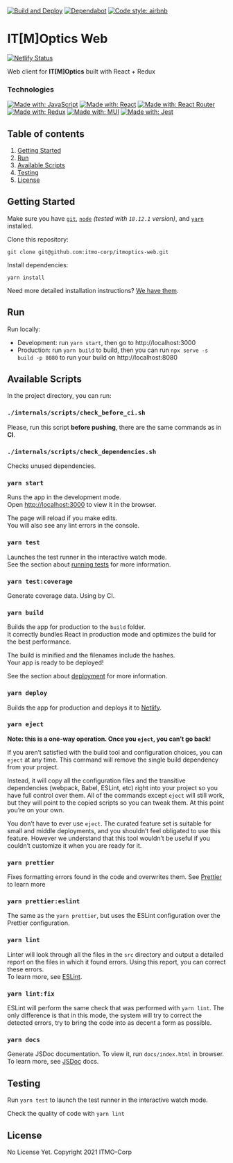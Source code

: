 [![Build and Deploy](https://github.com/itmo-corp/itmoptics-web/actions/workflows/main.yml/badge.svg)](https://github.com/itmo-corp/itmoptics-web/actions/workflows/main.yml)
[![Dependabot](https://img.shields.io/badge/dependabot-enabled-success.svg)](https://dependabot.com)
[![Code style: airbnb](https://img.shields.io/badge/code%20style-airbnb-blue.svg?style=flat-square)](https://github.com/airbnb/javascript)

# IT[M]Optics Web

[![Netlify Status](https://api.netlify.com/api/v1/badges/30ca5ef7-2410-43d6-9e5a-899ba8a84e6a/deploy-status)](https://app.netlify.com/sites/itmoptics/deploys)

Web client for **IT[M]Optics** built with React + Redux

### Technologies

[![Made with: JavaScript](https://img.shields.io/badge/JavaScript-F7DF1E?style=for-the-badge&logo=javascript&logoColor=black)](https://www.javascript.com)
[![Made with: React](https://img.shields.io/badge/React-20232A?style=for-the-badge&logo=react&logoColor=61DAFB)](https://reactjs.org/)
[![Made with: React Router](	https://img.shields.io/badge/React_Router-CA4245?style=for-the-badge&logo=react-router&logoColor=white)](https://reactrouter.com/)
[![Made with: Redux](https://img.shields.io/badge/Redux-593D88?style=for-the-badge&logo=redux&logoColor=white)](https://redux.js.org/)
[![Made with: MUI](https://img.shields.io/badge/Material_UI-007FFF?style=for-the-badge&logo=materialui&logoColor=white)](https://mui.com/)
[![Made with: Jest](https://img.shields.io/badge/Jest-98435b?style=for-the-badge&logo=jest&logoColor=white)](https://jestjs.io/)

## Table of contents
1. [Getting Started](#getting-started)
2. [Run](#run)
3. [Available Scripts](#scripts)
4. [Testing](#testing)
5. [License](#license)

## Getting Started <a name="getting-started"></a>

Make sure you have [`git`](https://git-scm.com/), [`node`](https://nodejs.org/) *(tested with `18.12.1` version)*, and [`yarn`](https://classic.yarnpkg.com/en/docs/install) installed.

Clone this repository:

`git clone git@github.com:itmo-corp/itmoptics-web.git`

Install dependencies:

`yarn install`

Need more detailed installation instructions?
[We have them](./docs/install.md).

## Run <a name="run"></a>

Run locally:

- Development: run `yarn start`, then go to http://localhost:3000
- Production: run `yarn build` to build, then you can run `npx serve -s build -p 8080` to run your build on http://localhost:8080

## Available Scripts <a name="scripts"></a>

In the project directory, you can run:

### `./internals/scripts/check_before_ci.sh`

Please, run this script **before pushing**, there are the same commands as in **CI**.

### `./internals/scripts/check_dependencies.sh`

Checks unused dependencies.

### `yarn start`

Runs the app in the development mode.\
Open [http://localhost:3000](http://localhost:3000) to view it in the browser.

The page will reload if you make edits.\
You will also see any lint errors in the console.

### `yarn test`

Launches the test runner in the interactive watch mode.\
See the section about [running tests](https://facebook.github.io/create-react-app/docs/running-tests) for more information.

### `yarn test:coverage`

Generate coverage data. Using by CI.

### `yarn build`

Builds the app for production to the `build` folder.\
It correctly bundles React in production mode and optimizes the build for the best performance.

The build is minified and the filenames include the hashes.\
Your app is ready to be deployed!

See the section about [deployment](https://facebook.github.io/create-react-app/docs/deployment) for more information.

### `yarn deploy`

Builds the app for production and deploys it to [Netlify](https://itmoptics.netlify.app/).

### `yarn eject`

**Note: this is a one-way operation. Once you `eject`, you can’t go back!**

If you aren’t satisfied with the build tool and configuration choices, you can `eject` at any time. This command will remove the single build dependency from your project.

Instead, it will copy all the configuration files and the transitive dependencies (webpack, Babel, ESLint, etc) right into your project so you have full control over them. All of the commands except `eject` will still work, but they will point to the copied scripts so you can tweak them. At this point you’re on your own.

You don’t have to ever use `eject`. The curated feature set is suitable for small and middle deployments, and you shouldn’t feel obligated to use this feature. However we understand that this tool wouldn’t be useful if you couldn’t customize it when you are ready for it.

### `yarn prettier`

Fixes formatting errors found in the code and overwrites them.
See [Prettier](https://prettier.io/) to learn more

### `yarn prettier:eslint`

The same as the `yarn prettier`, but uses the ESLint configuration over the Prettier configuration.

### `yarn lint`

Linter will look through all the files in the `src` directory and output a detailed report on the files in which it found errors.
Using this report, you can correct these errors. \
To learn more, see [ESLint](https://eslint.org/).

### `yarn lint:fix`

ESLint will perform the same check that was performed with `yarn lint`.
The only difference is that in this mode, the system will try to correct the detected errors,
try to bring the code into as decent a form as possible.

### `yarn docs`

Generate JSDoc documentation. To view it, run `docs/index.html` in browser. \
To learn more, see [JSDoc](https://github.com/jsdoc/jsdoc) docs.

## Testing <a name="testing"></a>

Run `yarn test` to launch the test runner in the interactive watch mode.

Check the quality of code with `yarn lint`

## License <a name="license"></a>

No License Yet. Copyright 2021 ITMO-Corp
